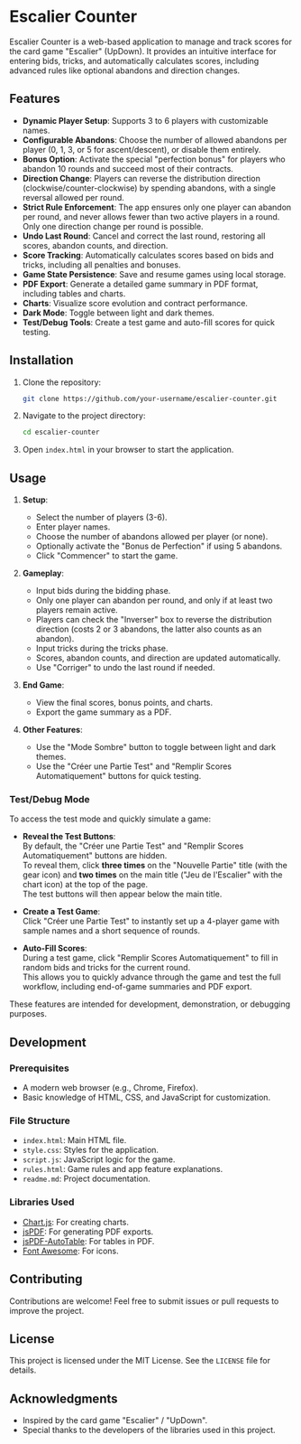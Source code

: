 # Escalier Counter

Escalier Counter is a web-based application to manage and track scores for the card game "Escalier" (UpDown). It provides an intuitive interface for entering bids, tricks, and automatically calculates scores, including advanced rules like optional abandons and direction changes.

## Features

- **Dynamic Player Setup**: Supports 3 to 6 players with customizable names.
- **Configurable Abandons**: Choose the number of allowed abandons per player (0, 1, 3, or 5 for ascent/descent), or disable them entirely.
- **Bonus Option**: Activate the special "perfection bonus" for players who abandon 10 rounds and succeed most of their contracts.
- **Direction Change**: Players can reverse the distribution direction (clockwise/counter-clockwise) by spending abandons, with a single reversal allowed per round.
- **Strict Rule Enforcement**: The app ensures only one player can abandon per round, and never allows fewer than two active players in a round. Only one direction change per round is possible.
- **Undo Last Round**: Cancel and correct the last round, restoring all scores, abandon counts, and direction.
- **Score Tracking**: Automatically calculates scores based on bids and tricks, including all penalties and bonuses.
- **Game State Persistence**: Save and resume games using local storage.
- **PDF Export**: Generate a detailed game summary in PDF format, including tables and charts.
- **Charts**: Visualize score evolution and contract performance.
- **Dark Mode**: Toggle between light and dark themes.
- **Test/Debug Tools**: Create a test game and auto-fill scores for quick testing.

## Installation

1. Clone the repository:
   ```bash
   git clone https://github.com/your-username/escalier-counter.git
   ```
2. Navigate to the project directory:
   ```bash
   cd escalier-counter
   ```
3. Open `index.html` in your browser to start the application.

## Usage

1. **Setup**:
   - Select the number of players (3-6).
   - Enter player names.
   - Choose the number of abandons allowed per player (or none).
   - Optionally activate the "Bonus de Perfection" if using 5 abandons.
   - Click "Commencer" to start the game.

2. **Gameplay**:
   - Input bids during the bidding phase.
   - Only one player can abandon per round, and only if at least two players remain active.
   - Players can check the "Inverser" box to reverse the distribution direction (costs 2 or 3 abandons, the latter also counts as an abandon).
   - Input tricks during the tricks phase.
   - Scores, abandon counts, and direction are updated automatically.
   - Use "Corriger" to undo the last round if needed.

3. **End Game**:
   - View the final scores, bonus points, and charts.
   - Export the game summary as a PDF.

4. **Other Features**:
   - Use the "Mode Sombre" button to toggle between light and dark themes.
   - Use the "Créer une Partie Test" and "Remplir Scores Automatiquement" buttons for quick testing.

### Test/Debug Mode

To access the test mode and quickly simulate a game:

- **Reveal the Test Buttons**:  
  By default, the "Créer une Partie Test" and "Remplir Scores Automatiquement" buttons are hidden.  
  To reveal them, click **three times** on the "Nouvelle Partie" title (with the gear icon) and **two times** on the main title ("Jeu de l'Escalier" with the chart icon) at the top of the page.  
  The test buttons will then appear below the main title.

- **Create a Test Game**:  
  Click "Créer une Partie Test" to instantly set up a 4-player game with sample names and a short sequence of rounds.

- **Auto-Fill Scores**:  
  During a test game, click "Remplir Scores Automatiquement" to fill in random bids and tricks for the current round.  
  This allows you to quickly advance through the game and test the full workflow, including end-of-game summaries and PDF export.

These features are intended for development, demonstration, or debugging purposes.

## Development

### Prerequisites

- A modern web browser (e.g., Chrome, Firefox).
- Basic knowledge of HTML, CSS, and JavaScript for customization.

### File Structure

- `index.html`: Main HTML file.
- `style.css`: Styles for the application.
- `script.js`: JavaScript logic for the game.
- `rules.html`: Game rules and app feature explanations.
- `readme.md`: Project documentation.

### Libraries Used

- [Chart.js](https://www.chartjs.org/): For creating charts.
- [jsPDF](https://github.com/parallax/jsPDF): For generating PDF exports.
- [jsPDF-AutoTable](https://github.com/simonbengtsson/jsPDF-AutoTable): For tables in PDF.
- [Font Awesome](https://fontawesome.com/): For icons.

## Contributing

Contributions are welcome! Feel free to submit issues or pull requests to improve the project.

## License

This project is licensed under the MIT License. See the `LICENSE` file for details.

## Acknowledgments

- Inspired by the card game "Escalier" / "UpDown".
- Special thanks to the developers of the libraries used in this project.